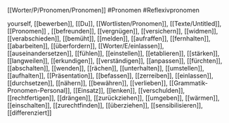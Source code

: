 [[Worter/P/Pronomen/Pronomen]]
#Pronomen #Reflexivpronomen

yourself, [[bewerben]], [[Du]], [[Wortlisten/Pronomen]], [[Texte/Untitled]], [[Pronomen]]
, [[befreunden]], [[vergnügen]], [[versichern]], [[widmen]], [[verabschieden]], [[bemüht]], [[melden]], [[aufraffen]], [[fernhalten]], [[abarbeiten]], [[überfordern]], [[Worter/E/einlassen]], [[auseinandersetzen]], [[fühlen]], [[einstellen]], [[etablieren]], [[stärken]], [[langweilen]], [[erkundigen]], [[verständigen]], [[anpassen]], [[fürchten]], [[abschalten]], [[wenden]], [[rächen]], [[unterhalten]], [[umstellen]], [[aufhalten]], [[Präsentation]], [[befassen]], [[zerreiben]], [[einlassen]], [[durchsetzen]], [[nähern]], [[bewähren]], [[verlieben]], [[Grammatik-Pronomen-Personal]], [[Einsatz]], [[lenken]], [[verschulden]], [[rechtfertigen]], [[drängen]], [[zurückziehen]], [[umgeben]], [[wärmen]], [[einschalten]], [[zurechtfinden]], [[überziehen]], [[sensibilisieren]], [[differenziert]]